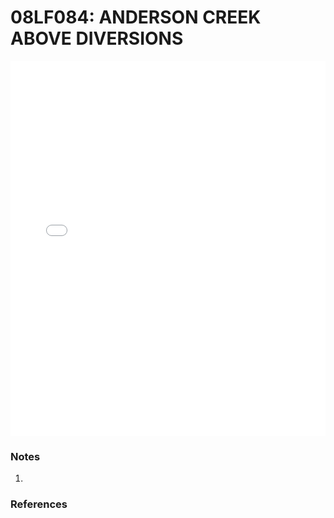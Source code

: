 # 08LF084: ANDERSON CREEK ABOVE DIVERSIONS

<iframe src="/_static/stations/08LF084_fdc.html" width="100%" height="600" frameborder="0"></iframe>

### Notes
1. 

### References

